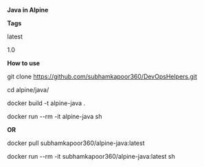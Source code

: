 
**Java in Alpine**

**Tags**

latest

1.0

**How to use**

git clone https://github.com/subhamkapoor360/DevOpsHelpers.git

cd alpine/java/

docker build -t alpine-java .

docker run --rm -it alpine-java sh

**OR**

docker pull subhamkapoor360/alpine-java:latest

docker run --rm -it subhamkapoor360/alpine-java:latest sh
